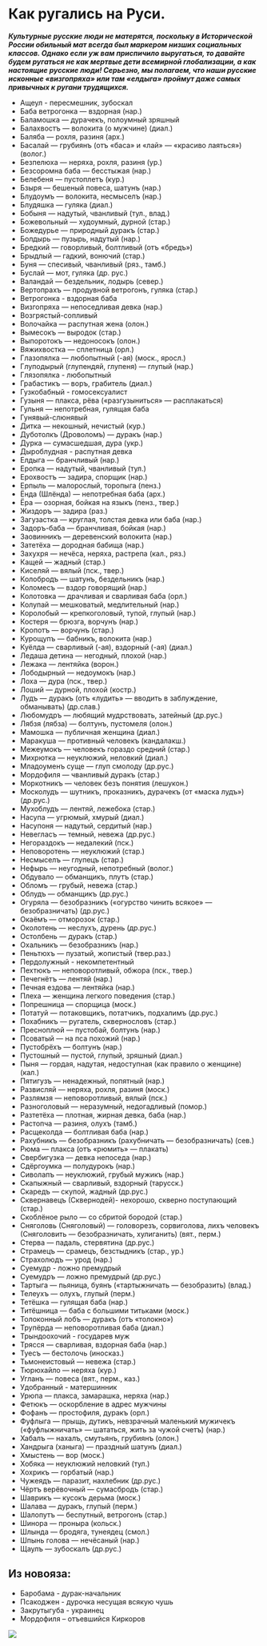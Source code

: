# Как ругались на Руси.

_**Культурные русские люди не матерятся, поскольку в Исторической России обильный мат всегда был маркером низших социальных классов. Однако если уж вам приспичило выругаться, то давайте будем ругаться не как мертвые дети всемирной глобализации, а как настоящие русские люди! Серьезно, мы полагаем, что наши русские исконные «визгопряха» или там «елдыга» проймут даже самых привычных к ругани трудящихся.**_

- Ащеул - пересмешник, зубоскал
- Баба ветрогонка — вздорная (нар.)
- Баламошка — дурачекъ, полоумный зряшный
- Балахвостъ — волокита (о мужчине) (диал.)
- Баляба — рохля, разиня (арх.)
- Басалай — грубиянъ (отъ «баса» и «лай» — «красиво лаяться») (волог.)
- Безпелюха — неряха, рохля, разиня (ур.)
- Безсоромна баба — бесстыжая (нар.)
- Белебеня — пустоплетъ (кур.)
- Бзыря — бешеный повеса, шатунъ (нар.)
- Блудоумъ — волокита, несмыселъ (нар.)
- Блудяшка — гуляка (диал.)
- Бобыня — надутый, чванливый (тул., влад.)
- Божевольный — худоумный, дурной (стар.)
- Божедурье — природный дуракъ (стар.)
- Болдырь — пузырь, надутый (нар.)
- Бредкий — говорливый, болтливый (отъ «бредъ»)
- Брыдлый — гадкий, вонючий (стар.)
- Буня — спесивый, чванливый (ряз., тамб.)
- Буслай — мот, гуляка (др. рус.)
- Валандай — бездельник, лодырь (север.)
- Вертопрахъ — продувной ветрогонъ, гуляка (стар.)
- Ветрогонка - вздорная баба
- Визгопряха — непоседливая девка (нар.)
- Возгрястый-сопливый
- Волочайка — распутная жена (олон.)
- Вымесокъ — выродок (стар.)
- Выпоротокъ — недоносокъ (олон.)
- Вяжихвостка — сплетница (орл.)
- Глазопялка — любопытный (-ая) (моск., яросл.)
- Глуподырый (глупендяй, глупеня) — глупый (нар.)
- Глязопялка - любопытный
- Грабастикъ — воръ, грабитель (диал.)
- Гузкобабный - гомосексуалист
- Гузыня — плакса, рёва («разгузыниться» — расплакаться)
- Гульня — непотребная, гулящая баба
- Гунявый-слюнявый
- Дитка — некошный, нечистый (кур.)
- Дуботолкъ (Дроволомъ) — дуракъ (нар.)
- Дурка — сумасшедшая, дура (укр.)
- Дыроблудная - распутная девка
- Елдыга — бранчливый (нар.)
- Еропка — надутый, чванливый (тул.)
- Ерохвостъ — задира, спорщик (нар.)
- Ерпыль — малорослый, торопыга (пенз.)
- Ёнда (Шлёнда) — непотребная баба (арх.)
- Ёра — озорная, бойкая на языкъ (пенз., твер.)
- Жиздоръ — задира (раз.)
- Загузастка — круглая, толстая девка или баба (нар.)
- Задоръ-баба — бранчливая, бойкая (нар.)
- Заовинникъ — деревенский волокита (нар.)
- Затетёха — дородная бабища (нар.)
- Захухря — нечёса, неряха, растрепа (кал., ряз.)
- Кащей — жадный (стар.)
- Киселяй — вялый (пск., твер.)
- Колобродъ — шатунъ, бездельникъ (нар.)
- Коломесъ — вздор говорящий (нар.)
- Колотовка — драчливая и сварливая баба (орл.)
- Колупай — мешковатый, медлительный (нар.)
- Королобый — крепкоголовый, тупой, глупый (нар.)
- Костеря — брюзга, ворчунъ (нар.)
- Кропотъ — ворчунъ (стар.)
- Курощупъ — бабникъ, волокита (нар.)
- Куёлда — сварливый (-ая), вздорный (-ая) (диал.)
- Ледаша детина — негодный, плохой (нар.)
- Лежака — лентяйка (ворон.)
- Лободырный — недоумокъ (нар.)
- Лоха — дура (пск., твер.)
- Лоший — дурной, плохой (костр.)
- Лудъ — дуракъ (отъ «лудить» — вводить в заблуждение, обманывать) (др.слав.)
- Любомудръ — любящий мудрствовать, затейный (др.рус.)
- Лябзя (лябза) — болтунъ, пустомеля (олон.)
- Мамошка — публичная женщина (диал.)
- Маракуша — противный человекъ (кандалакш.)
- Межеумокъ — человекъ гораздо средний (стар.)
- Михрютка — неуклюжий, неловкий (диал.)
- Младоуменъ суще — глуп смолоду (др.рус.)
- Мордофиля — чванливый дуракъ (стар.)
- Моркотникъ — человек безъ понятия (лешукон.)
- Москолудъ — шутникъ, проказникъ, дурачекъ (от «маска лудъ») (др.рус.)
- Мухоблудъ — лентяй, лежебока (стар.)
- Насупа — угрюмый, хмурый (диал.)
- Насупоня — надутый, сердитый (нар.)
- Невегласъ — темный, невежа (др.рус.)
- Негораздокъ — недалекий (пск.)
- Неповоротень — неуклюжий (стар.)
- Несмыселъ — глупецъ (стар.)
- Нефырь — неугодный, непотребный (волог.)
- Обдувало — обманщикъ, плутъ (стар.)
- Обломъ — грубый, невежа (стар.)
- Облудъ — обманщикъ (др.рус.)
- Огуряла — безобразникъ («огурство чинить всякое» — безобразничать) (др.рус.)
- Окаёмъ — отморозок (стар.)
- Околотень — неслухъ, дурень (др.рус.)
- Остолбень — дуракъ (стар.)
- Охальникъ — безобразникъ (нар.)
- Пеньтюхъ — пузатый, жопистый (твер.раз.)
- Пердолужный - некомпетентный
- Пехтюкъ — неповоротливый, обжора (пск., твер.)
- Печегнётъ — лентяй (нар.)
- Печная ездова — лентяйка (нар.)
- Плеха — женщина легкого поведения (стар.)
- Попрешница — спорщица (моск.)
- Потатуй — потаковщикъ, потатчикъ, подхалимъ (др.рус.)
- Похабникъ — ругатель, сквернословъ (стар.)
- Пресноплюй — пустобай, болтунъ (нар.)
- Псоватый — на пса похожий (нар.)
- Пустобрёхъ — болтунъ (нар.)
- Пустошный — пустой, глупый, зряшный (диал.)
- Пыня — гордая, надутая, недоступная (как правило о женщине) (кал.)
- Пятигузъ — ненадежный, попятный (нар.)
- Развисляй — неряха, рохля, разиня (моск.)
- Разлямзя — неповоротливый, вялый (пск.)
- Разноголовый — неразумный, недогадливый (помор.)
- Разтетёха — плотная, жирная девка, баба (нар.)
- Растопча — разиня, олухъ (тамб.)
- Расщеколда — болтливая баба (нар.)
- Рахубникъ — безобразникъ (рахубничать — безобразничать) (сев.)
- Рюма — плакса (отъ «рюмить» — плакать)
- Свербигузка — девка непоседа (нар.)
- Сдёргоумка — полудурокъ (нар.)
- Сиволапъ — неуклюжий, грубый мужикъ (нар.)
- Скапыжный — сварливый, вздорный (тарусск.)
- Скаредъ — скупой, жадный (др.рус.)
- Сквернавецъ (Сквернодей)- нехорошо, скверно поступающий (стар.)
- Скоблёное рыло — со сбритой бородой (стар.)
- Сняголовь (Сняголовый) — головорезъ, сорвиголова, лихъ человекъ (Сняголовить — безобразничать, хулиганить) (вят., перм.)
- Стерва — падаль, стервятина (др.рус.)
- Страмецъ — срамецъ, безстыдникъ (стар., ур.)
- Страхолюдъ — урод (нар.)
- Суемудр - ложно премудрый
- Суемудръ — ложно премудрый (др.рус.)
- Тартыга — пьяница, буянъ («тартыжничать — безобразить) (влад.)
- Телеухъ — олухъ, глупый (перм.)
- Тетёшка — гулящая баба (нар.)
- Титёшница — баба с большими титьками (моск.)
- Толоконный лобъ — дуракъ (отъ «толокно»)
- Трупёрда — неповоротливая баба (диал.)
- Трындоохочий - государев муж
- Трясся — сварливая, вздорная баба (нар.)
- Туесъ — бестолочь (иносказ.)
- Тьмонеистовый — невежа (стар.)
- Тюрюхайло — неряха (кур.)
- Угланъ — повеса (вят., перм., каз.)
- Удобранный - матершинник
- Урюпа — плакса, замарашка, неряха (нар.)
- Фетюкъ — оскорбление в адрес мужчины
- Фофанъ — простофиля, дуракъ (орл.)
- Фуфлыга — прыщь, дутикъ, невзрачный маленький мужичекъ («фуфлыжничать» — шататься, жить за чужой счетъ) (нар.)
- Хабалъ — нахалъ, смутьянъ, грубиянъ (олон.)
- Хандрыга (ханыга) — праздный шатунъ (диал.)
- Хмыстень — вор (моск.)
- Хобяка — неуклюжий неловкий (тул.)
- Хохрикъ — горбатый (нар.)
- Чужеядъ — паразит, нахлебник (др.рус.)
- Чёртъ верёвочный — сумасбродъ (стар.)
- Шаврикъ — кусокъ дерьма (моск.)
- Шалава — дуракъ, глупый (перм.)
- Шалопутъ — беспутный, ветрогонъ (стар.)
- Шинора — проныра (кольск.)
- Шлында — бродяга, тунеядец (смол.)
- Шпынь голова — нечёсаный (нар.)
- Щаулъ — зубоскалъ (др.рус.)
 
## Из новояза:
- Баробама - дурак-начальник
- Псакоджен - дурочка несущая всякую чушь
- Закрутыгуба - украинец
- Мордофиля – отъевшийся Киркоров

![](/images/Humor/mordofilya.jpg)
